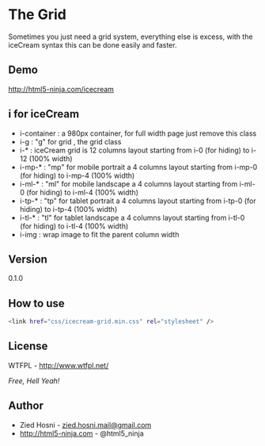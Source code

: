 The Grid
=========

Sometimes you just need a grid system, everything else is excess, with the iceCream syntax this can be done easily and faster.

Demo
---
http://html5-ninja.com/icecream

i for iceCream
---
 - i-container : a 980px container, for full width page just remove this class
 - i-g : "g" for grid , the grid class
 - i-* : iceCream grid is 12 columns layout starting from i-0 (for hiding) to i-12 (100% width)
 - i-mp-* : "mp" for mobile portrait a 4 columns layout starting from i-mp-0 (for hiding) to i-mp-4 (100% width)
 - i-ml-* : "ml" for mobile landscape a 4 columns layout starting from i-ml-0 (for hiding) to i-ml-4 (100% width)
 - i-tp-* : "tp" for tablet portrait a 4 columns layout starting from i-tp-0 (for hiding) to i-tp-4 (100% width)
 - i-tl-* : "tl" for tablet landscape a 4 columns layout starting from i-tl-0 (for hiding) to i-tl-4 (100% width)
 - i-img : wrap image to fit the parent column width
 

Version
----

0.1.0



How to use
--------------

```sh
<link href="css/icecream-grid.min.css" rel="stylesheet" />
```


License
----

WTFPL - http://www.wtfpl.net/

*Free, Hell Yeah!*

Author
--- 
 - Zied Hosni - zied.hosni.mail@gmail.com
 - http://html5-ninja.com - @html5_ninja
    
